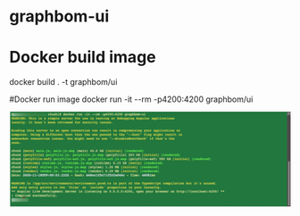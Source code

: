 # graphbom-ui

# Docker build image
docker build . -t graphbom/ui

#Docker run image
docker run -it --rm -p4200:4200 graphbom/ui

![Alt text](/front-end.png)
